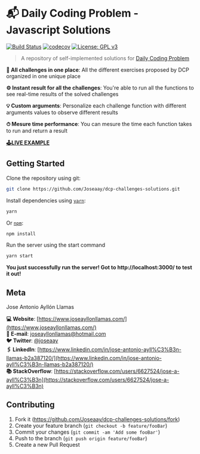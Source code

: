 # 📬 Daily Coding Problem - Javascript Solutions

[![Build Status][travis-image]][travis-url]
[![codecov][codecov-image]][codecov-url]
[![License: GPL v3][license-image]][license-url]

> A repository of self-implemented solutions for [Daily Coding Problem](https://www.dailycodingproblem.com/)

**📖 All challenges in one place**: All the different exercises proposed by DCP organized in one unique place

**⚙️ Instant result for all the challenges**: You're able to run all the functions to see real-time results of the solved challenges

**💡 Custom arguments**: Personalize each challenge function with different arguments values to observe different results

**⏱ Mesure time performance**: You can mesure the time each function takes to run and return a result

[**🕹LIVE EXAMPLE**](https://joseaay.github.io/dcp-challenges-solutions/)

## Getting Started

Clone the repository using git:

```bash
git clone https://github.com/Joseaay/dcp-challenges-solutions.git
```

Install dependencies using [`yarn`](https://yarnpkg.com/en/package/jest):

```bash
yarn
```

Or [`npm`](https://www.npmjs.com/):

```bash
npm install
```

Run the server using the start command

```bash
yarn start
```

**You just successfully run the server! Got to http://localhost:3000/ to test it out!**

## Meta

Jose Antonio Ayllón Llamas

**💻 Website**: [https://www.joseayllonllamas.com/](https://www.joseayllonllamas.com/)
<br>
**📧 E-mail**: joseayllonllamas@hotmail.com
<br>
**🐦 Twitter**: [@joseaay](https://twitter.com/joseaay)
<br>
**🖇 LinkedIn**: [https://www.linkedin.com/in/jose-antonio-ayll%C3%B3n-llamas-b2a387120/](https://www.linkedin.com/in/jose-antonio-ayll%C3%B3n-llamas-b2a387120/)
<br>
**📚 StackOverflow**: [https://stackoverflow.com/users/6627524/jose-a-ayll%C3%B3n](https://stackoverflow.com/users/6627524/jose-a-ayll%C3%B3n)
<br>

## Contributing

1. Fork it (<https://github.com/Joseaay/dcp-challenges-solutions/fork>)
2. Create your feature branch (`git checkout -b feature/fooBar`)
3. Commit your changes (`git commit -am 'Add some fooBar'`)
4. Push to the branch (`git push origin feature/fooBar`)
5. Create a new Pull Request

<!-- Markdown link & img -->

[travis-image]: https://travis-ci.com/Joseaay/dcp-challenges-solutions.svg?branch=master
[travis-url]: https://travis-ci.com/Joseaay/dcp-challenges-solutions
[codecov-image]: https://codecov.io/gh/Joseaay/dcp-challenges-solutions/branch/master/graph/badge.svg
[codecov-url]: https://codecov.io/gh/Joseaay/dcp-challenges-solutions
[license-image]: https://img.shields.io/badge/License-GPLv3-blue.svg
[license-url]: https://www.gnu.org/licenses/gpl-3.0

